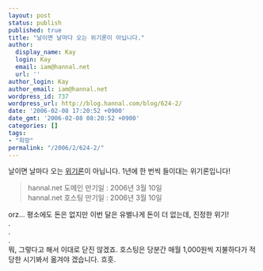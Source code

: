 ```yaml
---
layout: post
status: publish
published: true
title: "날이면 날마다 오는 위기론이 아닙니다."
author:
  display_name: Kay
  login: Kay
  email: iam@hannal.net
  url: ''
author_login: Kay
author_email: iam@hannal.net
wordpress_id: 737
wordpress_url: http://blog.hannal.com/blog/624-2/
date: '2006-02-08 17:20:52 +0900'
date_gmt: '2006-02-08 08:20:52 +0900'
categories: []
tags:
- "희망"
permalink: "/2006/2/624-2/"
---
```

<p>날이면 날마다 오는 <a href="http://blog.hannal.com/624/">위기론</a>이 아닙니다. 1년에 한 번씩 들이대는 위기론입니다!</p>
<blockquote><p>hannal.net 도메인 만기일 : 2006년 3월 10일<br />
hannal.net 호스팅 만기일 : 2006년 3월 10일</p></blockquote>
<p>orz... 평소에도 돈은 없지만 이번 달은 유별나게 돈이 더 없는데, 진정한 위기!<br />
.<br />
.<br />
.<br />
뭐, 그렇다고 해서 이대로 닫진 않겠죠. 호스팅은 당분간 매월 1,000원씩 지불하다가 적당한 시기봐서 옮겨야 겠습니다. 흐흣.</p>
